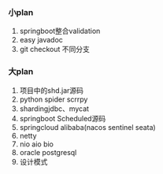 ### 小plan
1. springboot整合validation
2. easy javadoc
3. git checkout 不同分支

### 大plan
1. 项目中的shd.jar源码
2. python spider scrrpy
3. shardingjdbc、mycat
4. springboot Scheduled源码
5. springcloud alibaba(nacos sentinel seata)
6. netty
7. nio aio bio
8. oracle postgresql
9. 设计模式